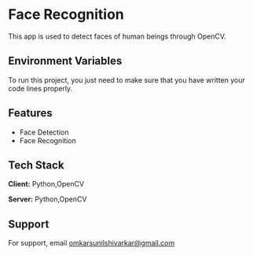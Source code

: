 
# Face Recognition

This app is used to detect faces of human beings through OpenCV.

## Environment Variables

To run this project, you just need to make sure that you have written your code lines properly.




## Features

- Face Detection
- Face Recognition



## Tech Stack

**Client:** Python,OpenCV

**Server:** Python,OpenCV


## Support

For support, email omkarsunilshivarkar@gmail.com

